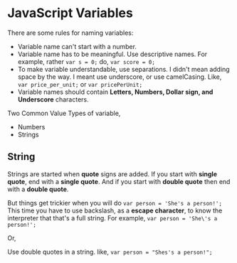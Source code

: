 # JavaScript Variables

There are some rules for naming variables:

 - Variable name can't start with a number.
 - Variable name has to be meaningful. Use descriptive names. For example, rather `var s = 0;` do, `var score = 0;`
 - To make variable understandable, use separations. I didn't mean adding space by the way. I meant use underscore, or use camelCasing. Like, `var price_per_unit;` or `var pricePerUnit;`
 - Variable names should contain **Letters, Numbers, Dollar sign, and Underscore** characters.


Two Common Value Types of variable,
 - Numbers
 - Strings


## String

Strings are started when **quote** signs are added. If you start with **single quote**, end with a **single quote**. And if you start with **double quote** then end with a **double quote**.

But things get trickier when you will do `var person = 'She's a person!';` This time you have to use backslash, as a **escape character**, to know the interpreter that that's a full string. For example, `var person = 'She\'s a person!';`

Or,

Use double quotes in a string. like, `var person = "Shes's a person!";`